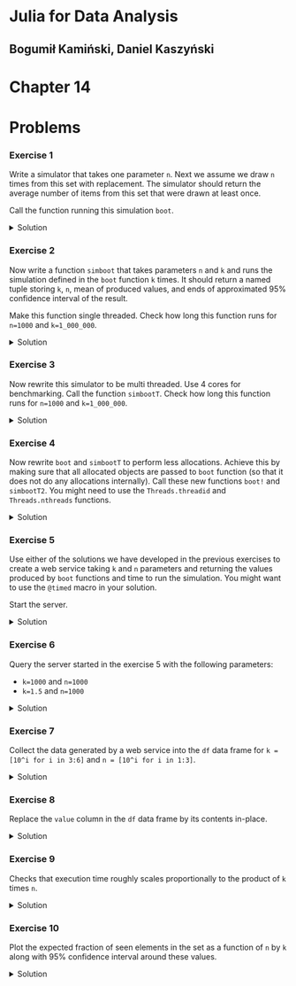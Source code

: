 # Julia for Data Analysis

## Bogumił Kamiński, Daniel Kaszyński

# Chapter 14

# Problems

### Exercise 1

Write a simulator that takes one parameter `n`. Next we assume we draw
`n` times from this set with replacement. The simulator should return the
average number of items from this set that were drawn at least once.

Call the function running this simulation `boot`.

<details>
<summary>Solution</summary>

There are many other approaches you could use:

```
using Statistics

function boot(n::Integer)
    table = falses(n)
    for _ in 1:n
        table[rand(1:n)] = true
    end
    return mean(table)
end
```

</details>

### Exercise 2

Now write a function `simboot` that takes parameters `n` and `k` and runs
the simulation defined in the `boot` function `k` times. It should return
a named tuple storing `k`, `n`, mean of produced values, and ends of
approximated 95% confidence interval of the result.

Make this function single threaded. Check how long
this function runs for `n=1000` and `k=1_000_000`.

<details>
<summary>Solution</summary>

```
function simboot(k::Integer, n::Integer)
    result = [boot(n) for _ in 1:k]
    mv = mean(result)
    sdv = std(result)
    lo95 = mv - 1.96 * sdv / sqrt(k)
    hi95 = mv + 1.96 * sdv / sqrt(k)
    return (; k, n, mv, lo95, hi95)
end
```

We run it twice to make sure everything is compiled:
```
julia> @time simboot(1000, 1_000_000)
  7.113436 seconds (3.00 k allocations: 119.347 MiB, 0.24% gc time)
(k = 1000, n = 1000000, mv = 0.632128799, lo95 = 0.6321282057815055, hi95 = 0.6321293922184944)

julia> @time simboot(1000, 1_000_000)
  7.058031 seconds (3.00 k allocations: 119.347 MiB, 0.19% gc time)
(k = 1000, n = 1000000, mv = 0.632112942, lo95 = 0.6321123461087246, hi95 = 0.6321135378912754)
```

We see that on my computer the run time is around 7 seconds.

</details>

### Exercise 3

Now rewrite this simulator to be multi threaded. Use 4 cores for benchmarking.
Call the function `simbootT`. Check how long this function runs for `n=1000` and
`k=1_000_000`.

<details>
<summary>Solution</summary>

```
using ThreadsX

function simbootT(k::Integer, n::Integer)
    result = ThreadsX.map(i -> boot(n), 1:k)
    mv = mean(result)
    sdv = std(result)
    lo95 = mv - 1.96 * sdv / sqrt(k)
    hi95 = mv + 1.96 * sdv / sqrt(k)
    return (; k, n, mv, lo95, hi95)
end
```

Here is the timing for four threads:
```
julia> @time simbootT(1000, 1_000_000)
  2.390795 seconds (3.37 k allocations: 119.434 MiB)
(k = 1000, n = 1000000, mv = 0.632117067, lo95 = 0.6321164425245517, hi95 = 0.6321176914754484)

julia> @time simbootT(1000, 1_000_000)
  2.435889 seconds (3.38 k allocations: 119.434 MiB, 1.13% gc time)
(k = 1000, n = 1000000, mv = 0.6321205520000001, lo95 = 0.6321199284351448, hi95 = 0.6321211755648554)
```

Indeed we see a significant performance improvement.

</details>

### Exercise 4

Now rewrite `boot` and `simbootT` to perform less allocations. Achieve this by
making sure that all allocated objects are passed to `boot` function (so that it
does not do any allocations internally). Call these new functions `boot!` and
`simbootT2`. You might need to use the `Threads.threadid` and `Threads.nthreads`
functions.

<details>
<summary>Solution</summary>

```
function boot!(n::Integer, pool)
    table = pool[Threads.threadid()]
    fill!(table, false)
    for _ in 1:n
        table[rand(1:n)] = true
    end
    return mean(table)
end

function simbootT2(k::Integer, n::Integer)
    pool = [falses(n) for _ in 1:Threads.nthreads()]
    result = ThreadsX.map(i -> boot!(n, pool), 1:k)
    mv = mean(result)
    sdv = std(result)
    lo95 = mv - 1.96 * sdv / sqrt(k)
    hi95 = mv + 1.96 * sdv / sqrt(k)
    return (; k, n, mv, lo95, hi95)
end
```

In the solution the `pool` vector keeps `table` vector
individually for each thread. Let us test the timing:

```
julia> @time simbootT2(1000, 1_000_000)
  2.424664 seconds (3.69 k allocations: 746.042 KiB, 1.75% compilation time: 5% of which was recompilation)
(k = 1000, n = 1000000, mv = 0.632119321, lo95 = 0.6321186866457794, hi95 = 0.6321199553542206)

julia> @time simbootT2(1000, 1_000_000)
  2.340694 seconds (391 allocations: 586.453 KiB)
(k = 1000, n = 1000000, mv = 0.6321318470000001, lo95 = 0.6321312368042945, hi95 = 0.6321324571957058)
```

Indeed, we see that the number of allocations was decreased, which should lower
GC usage. However, the runtime of the simulation is similar since in this task
memory allocation does not account for a significant portion of the runtime.

</details>

### Exercise 5

Use either of the solutions we have developed in the previous exercises to
create a web service taking `k` and `n` parameters and returning the values
produced by `boot` functions and time to run the simulation. You might want to
use the `@timed` macro in your solution.

Start the server.

<details>
<summary>Solution</summary>

I used the simplest single-threaded code here; this is a complete
code of the web service:

```
using Genie
using Statistics

function boot(n::Integer)
    table = falses(n)
    for _ in 1:n
        table[rand(1:n)] = true
    end
    return mean(table)
end

function simboot(k::Integer, n::Integer)
    result = [boot(n) for _ in 1:k]
    mv = mean(result)
    sdv = std(result)
    lo95 = mv - 1.96 * sdv / sqrt(k)
    hi95 = mv + 1.96 * sdv / sqrt(k)
    return (; k, n, mv, lo95, hi95)
end

Genie.config.run_as_server = true

Genie.Router.route("/", method=POST) do
  message = Genie.Requests.jsonpayload()
  return try
      k = message["k"]
      n = message["n"]
      value, time = @timed simboot(k, n)
      Genie.Renderer.Json.json((status="OK", time=time, value=value))
  catch
      Genie.Renderer.Json.json((status="ERROR", time="", value=""))
  end
end

Genie.Server.up()
```

</details>

### Exercise 6

Query the server started in the exercise 5 with
the following parameters:
* `k=1000` and `n=1000`
* `k=1.5` and `n=1000`

<details>
<summary>Solution</summary>

```
julia> using HTTP

julia> using JSON3

julia> HTTP.post("http://127.0.0.1:8000",
                 ["Content-Type" => "application/json"],
                 JSON3.write((k=1000, n=1000)))
HTTP.Messages.Response:
"""
HTTP/1.1 200 OK
Content-Type: application/json; charset=utf-8
Server: Genie/Julia/1.8.2
Transfer-Encoding: chunked

{"status":"OK","time":0.2385469,"value":{"k":1000,"n":1000,"mv":0.6323970000000001,"lo95":0.6317754483212517,"hi95":0.6330185516787485}}"""

julia> HTTP.post("http://127.0.0.1:8000",
                 ["Content-Type" => "application/json"],
                 JSON3.write((k=1.5, n=1000)))
HTTP.Messages.Response:
"""
HTTP/1.1 200 OK
Content-Type: application/json; charset=utf-8
Server: Genie/Julia/1.8.2
Transfer-Encoding: chunked

{"status":"ERROR","time":"","value":""}"""
```

As expected we got a positive answer the first time and an error on the second call.

</details>

### Exercise 7

Collect the data generated by a web service into the `df` data frame for
`k = [10^i for i in 3:6]` and `n = [10^i for i in 1:3]`.

<details>
<summary>Solution</summary>

```
using DataFrames

df = DataFrame()
for k in [10^i for i in 3:6], n in [10^i for i in 1:3]
    @show k, n
    req = HTTP.post("http://127.0.0.1:8000",
                    ["Content-Type" => "application/json"],
                    JSON3.write((; k, n)))
    push!(df, NamedTuple(JSON3.read(req.body)))
end
```

Note that I convert `JSON3.Object` into a `NamedTuple` to easily `push!`
it into the `df` data frame.

Let us have a look at the produced data frame:

```
julia> df
12×3 DataFrame
 Row │ status  time       value
     │ String  Float64    Object…
─────┼──────────────────────────────────────────────────────
   1 │ OK      0.0006784  {\n      "k": 1000,\n      "n": …
   2 │ OK      0.0038374  {\n      "k": 1000,\n      "n": …
   3 │ OK      0.0150844  {\n      "k": 1000,\n      "n": …
   4 │ OK      0.0014071  {\n      "k": 10000,\n      "n":…
   5 │ OK      0.008443   {\n      "k": 10000,\n      "n":…
   6 │ OK      0.0700319  {\n      "k": 10000,\n      "n":…
   7 │ OK      0.0253826  {\n      "k": 100000,\n      "n"…
   8 │ OK      0.0795937  {\n      "k": 100000,\n      "n"…
   9 │ OK      0.708287   {\n      "k": 100000,\n      "n"…
  10 │ OK      0.160286   {\n      "k": 1000000,\n      "n…
  11 │ OK      0.803433   {\n      "k": 1000000,\n      "n…
  12 │ OK      7.23958    {\n      "k": 1000000,\n      "n…
```

</details>

### Exercise 8

Replace the `value` column in the `df` data frame by its contents in-place.

<details>
<summary>Solution</summary>

```
julia> select!(df, :status, :time, :value => AsTable)
12×7 DataFrame
 Row │ status  time       k        n      mv        lo95      hi95
     │ String  Float64    Int64    Int64  Float64   Float64   Float64
─────┼─────────────────────────────────────────────────────────────────
   1 │ OK      0.0006784     1000     10  0.6469    0.640745  0.653055
   2 │ OK      0.0038374     1000    100  0.63508   0.633035  0.637125
   3 │ OK      0.0150844     1000   1000  0.632178  0.631581  0.632775
   4 │ OK      0.0014071    10000     10  0.65239   0.650425  0.654355
   5 │ OK      0.008443     10000    100  0.634456  0.633845  0.635067
   6 │ OK      0.0700319    10000   1000  0.63207   0.631878  0.632262
   7 │ OK      0.0253826   100000     10  0.651411  0.650793  0.652029
   8 │ OK      0.0795937   100000    100  0.634     0.633807  0.634193
   9 │ OK      0.708287    100000   1000  0.63224   0.632179  0.632302
  10 │ OK      0.160286   1000000     10  0.65129   0.651095  0.651486
  11 │ OK      0.803433   1000000    100  0.633995  0.633934  0.634056
  12 │ OK      7.23958    1000000   1000  0.63232   0.632301  0.63234
```

</details>

### Exercise 9

Checks that execution time roughly scales proportionally to the product
of `k` times `n`.

<details>
<summary>Solution</summary>

```
julia> using DataFramesMeta

julia> @chain df begin
           @rselect(:k, :n, :avg_time = :time / (:k * :n))
           unstack(:k, :n, :avg_time)
       end
4×4 DataFrame
 Row │ k        10          100         1000
     │ Int64    Float64?    Float64?    Float64?
─────┼─────────────────────────────────────────────
   1 │    1000  6.784e-8    3.8374e-8   1.50844e-8
   2 │   10000  1.4071e-8   8.443e-9    7.00319e-9
   3 │  100000  2.53826e-8  7.95937e-9  7.08287e-9
   4 │ 1000000  1.60286e-8  8.03433e-9  7.23958e-9
```

We see that indeed this is the case. For large `k` and `n` the average time per
single sample stabilizes (for small values the runtime is low so the timing is
more affected by external noise and the other operations that the functions do
affect the results more).

</details>

### Exercise 10

Plot the expected fraction of seen elements in the set as a function of
`n` by `k` along with 95% confidence interval around these values.

<details>
<summary>Solution</summary>

```
using Plots
gdf = groupby(df, :k, sort=true)
plot([bar(string.(g.n), g.mv;
          ylim=(0.62, 0.66), xlabel="n", ylabel="estimate",
          legend=false, title=first(g.k),
          yerror=(g.mv - g.lo95, g.hi95-g.mv)) for g in gdf]...)
```

As expected error bandwidth gets smaller as `k` increases.
Note that as `n` increases the estimated value tends to `1-exp(-1)`.

</details>

